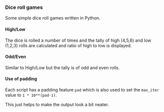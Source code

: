 ### Dice roll games

Some simple dice roll games written in Python.

#### High/Low

The dice is rolled a number of times and the tally of high (4,5,6) and low (1,2,3) rolls are calculated and ratio of high to low is displayed.

#### Odd/Even

Similar to High/Low but the tally is of odd and even rolls.

#### Use of padding

Each script has a padding feature ```pad``` which is also used to set the ```max_iter``` value to ```1 * 10**(pad-1)```.

This just helps to make the output look a bit neater.